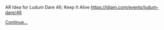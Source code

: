AR Idea for Ludum Dare 46; Keep It Alive
https://ldjam.com/events/ludum-dare/46


[Continue...](PopMelt/)

